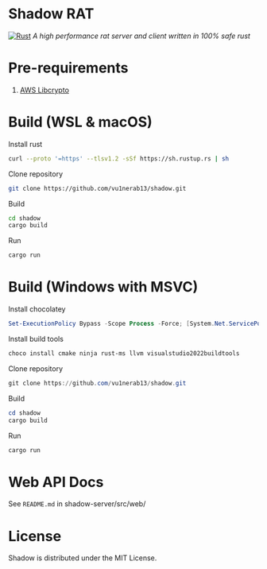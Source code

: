 # Shadow RAT

[![Rust](https://github.com/vu1nerab13/shadow/actions/workflows/build.yml/badge.svg)](https://github.com/vu1nerab13/shadow/actions/workflows/build.yml)
*A high performance rat server and client written in 100% safe rust*

# Pre-requirements

1. [AWS Libcrypto](https://aws.github.io/aws-lc-rs/requirements/index.html)

# Build (WSL & macOS)

Install rust
```bash
curl --proto '=https' --tlsv1.2 -sSf https://sh.rustup.rs | sh
```

Clone repository
```bash
git clone https://github.com/vu1nerab13/shadow.git
```

Build
```bash
cd shadow
cargo build
```

Run
```bash
cargo run
```

# Build (Windows with MSVC)

Install chocolatey
```powershell
Set-ExecutionPolicy Bypass -Scope Process -Force; [System.Net.ServicePointManager]::SecurityProtocol = [System.Net.ServicePointManager]::SecurityProtocol -bor 3072; iex ((New-Object System.Net.WebClient).DownloadString('https://community.chocolatey.org/install.ps1'))
```

Install build tools
```powershell
choco install cmake ninja rust-ms llvm visualstudio2022buildtools
```

Clone repository
```powershell
git clone https://github.com/vu1nerab13/shadow.git
```

Build
```powershell
cd shadow
cargo build
```

Run
```bash
cargo run
```

# Web API Docs
See `README.md` in shadow-server/src/web/

# License

Shadow is distributed under the MIT License.
